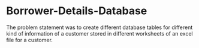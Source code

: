 # Borrower-Details-Database

The problem statement was to create different database tables for different kind of information of a customer stored in different worksheets of an excel file for a customer.
